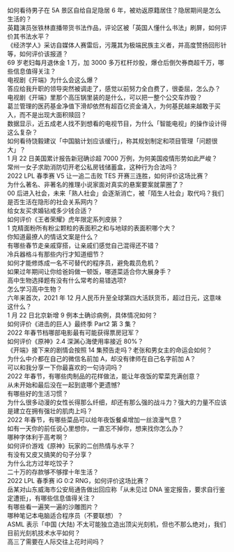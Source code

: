 如何看待男子在 5A 景区自给自足隐居 6 年，被劝返原籍居住？隐居期间是怎么生活的？  
英籍演员张铁林直播带货书法作品，评论区被「英国人懂什么书法」刷屏，如何评价其书法水平？  
《经济学人》采访自媒体人赛雷后，污蔑其为极端民族主义者，并高度赞扬回形针等，如何评价该报道？  
69 岁老妇每月退休金 1 万，加 3000 多万杠杆炒股，爆仓后倒欠券商超千万，哪些信息值得关注？  
电视剧《开端》为什么会这么爆？  
答应给我升职的领导突然被调走了，感觉以前努力全白费了，很委屈，怎么办？  
电视剧《开端》里那个高压锅里装的是什么，可以把一整个公交车炸毁？  
葛兰管理的医药基金净值下滑却依然有超百亿资金涌入，为何基民越来越敢于买入，而不是出现大面积赎回？  
数据显示，近五成老人找不到想看的电视节目，为什么「智能电视」的操作设计得这么复杂？  
如何看待饶毅建议「中国脑计划应该缓行」，称其规划制定和项目管理「问题很大」？  
1 月 22 日美国累计报告新冠确诊超 7000 万例，为何美国疫情形势如此严峻？  
常州一女子求助消防切开老公私房钱储蓄盒，这种行为合法吗？  
2022 LPL 春季赛 V5 让一追二击败 TES 开赛三连胜，如何评价这场比赛？  
为什么著名、非著名的推理小说家面对真实的悬案要案就蒙圈了？  
00 后进入社会，未来「熟人社会」会逐渐消亡，被「陌生人社会」取代吗？我们是否生活在隐形的社会关系网内？  
给女友买求婚钻戒多少钱合适？  
如何评价《王者荣耀》虎年限定系列皮肤？  
1 克精面粉所有粉尘颗粒的表面积之和与地球的表面积哪个大？  
你知道最撩人的情话文案是什么？  
有哪些春节走亲戚穿搭，让亲戚们感觉自己混得还不错？  
冷兵器格斗有那些内行才知道细节？  
如何才能修炼成一名不可替代的程序员，避免裁员危机？  
如果过年期间让你给爸妈做一顿饭，哪道菜适合你大展身手？  
高中生物选择题有没有什么常考的易错选项?  
怎么学习高中生物？  
六年来首次，2021 年 12 月人民币升至全球第四大活跃货币，超过日元，这意味这什么？  
1 月 22 日北京新增 9 例本土确诊病例，具体情况如何？  
如何评价《进击的巨人》最终季 Part2 第 3 集？  
2022 年春节档哪部电影最有可能获得票房冠军？  
如何评价《原神》2.4 深渊心海使用率接近 80%？  
《开端》接下来的剧情会按照 14 集预告走吗？老张和男女主的命运会如何？  
为什么中介都在自己的微信名前加 A，却没有律师在自己名字前加 A？  
可以和我分享一下你最喜欢的一句诗词吗？  
2022 年春节，有哪些肉制品的花样做法，能让年夜饭的荤菜充满创意？  
从未开始和最后没在一起到底哪个更遗憾?  
有哪些好的生活习惯？  
为什么很多动漫的女性长得那么纤细，却还有那么强的战斗力？强大的力量不应该是建立在拥有强壮的肌肉上吗？  
2022 年春节，有哪些菜品可以给年夜饭餐桌增加一丝浪漫气息？  
如有一天你的前任说心里想你，一直忘不掉你，想来找你怎么办？  
哪种字体利于高考啊？  
如何评价游戏《原神》玩家的二创热情与水平？  
有没有又皮又搞笑的句子分享？  
为什么北方过年吃饺子？  
二十万的存款够不够撑十年生活？  
2022 LPL 春季赛 iG 0:2 RNG，如何评价这场比赛？  
岳某对山东威海市公安局通告做出回应称「从未见过 DNA 鉴定报告，要求自行鉴定遭拒」，有哪些信息值得关注？  
有哪些看一遍笑一遍的沙雕图片？  
哪种笔记本电脑适合程序员（不要联想）？  
ASML 表示「中国 (大陆) 不太可能独立造出顶尖光刻机，但也不那么绝对」，我们目前光刻机技术水平如何？  
高三了需要在人际交往上花时间吗？  
